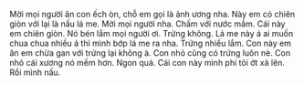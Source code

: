 Mời mọi người ăn con ếch òn, chỗ em gọi là ảnh ương nha. Này em có chiên giòn với lại là nấu lá me. Mời mọi người nha. Chấm với nước mắm. Cái này em chiên giòn. Nó bén lắm mọi người ơi. Trứng không. Lá me này á ai muốn chua chua nhiều á thì mình bớp lá me ra nha. Trứng nhiều lắm. Con này em ăn em chừa gan với trứng lại không à. Con nhỏ cũng có trứng luôn nè. Con nhỏ cái xương nó mềm hơn. Ngon quá. Cái con này mình phi tỏi ớt xả lên. Rồi mình nấu.